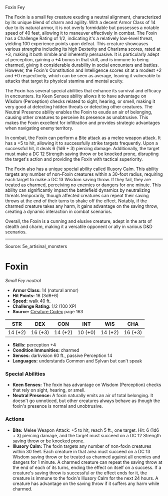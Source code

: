 <MonsterName/>Foxin</MonsterName>
<CreatureType/>Fey</CreatureType>

<summary>The Foxin is a small fey creature exuding a neutral alignment, characterized by its unique blend of charm and agility. With a decent Armor Class of 14 due to its natural armor, it is not overly formidable but possesses a notable speed of 40 feet, allowing it to maneuver effectively in combat. The Foxin has a Challenge Rating of 1/2, indicating it's a relatively low-level threat, yielding 100 experience points upon defeat. This creature showcases various strengths including its high Dexterity and Charisma scores, rated at +3, making it both nimble and inherently persuasive. It is particularly adept at perception, gaining a +4 bonus in that skill, and is immune to being charmed, giving it considerable durability in social encounters and battles. However, the Foxin's Constitution and Intelligence scores sit at a modest +2 and +0 respectively, which can be seen as average, leaving it vulnerable to attacks that target its physical stamina and mental acuity.</summary>

<detail>

The Foxin has several special abilities that enhance its survival and efficacy in encounters. Its Keen Senses ability allows it to have advantage on Wisdom (Perception) checks related to sight, hearing, or smell, making it very good at detecting hidden threats or detecting other creatures. The Neutral Presence ability enables the Foxin to exude an air of belonging, causing other creatures to perceive its presence as unobtrusive. This makes the Foxin excellent for infiltration and provides strategic advantages when navigating enemy territory.

In combat, the Foxin can perform a Bite attack as a melee weapon attack. It has a +5 to hit, allowing it to successfully strike targets frequently. Upon a successful hit, it deals 6 (1d6 + 3) piercing damage. Additionally, the target must make a DC 12 Strength saving throw or be knocked prone, disrupting the target's action and providing the Foxin with tactical superiority.

The Foxin also has a unique special ability called Illusory Calm. This ability targets any number of non-Foxin creatures within a 30-foot radius, requiring each target to make a DC 13 Wisdom saving throw. If they fail, they are treated as charmed, perceiving no enemies or dangers for one minute. This ability can significantly impact the battlefield dynamics by neutralizing threats temporarily, though affected creatures can repeat their saving throws at the end of their turns to shake off the effect. Notably, if the charmed creature takes any harm, it gains advantage on the saving throw, creating a dynamic interaction in combat scenarios.

Overall, the Foxin is a cunning and elusive creature, adept in the arts of stealth and charm, making it a versatile opponent or ally in various D&D scenarios.</detail>



---

Source: 5e_artisinal_monsters

# Foxin

*Small* *Fey* *neutral*

- **Armor Class:** 14 (natural armor)
- **Hit Points:** 16 (3d6+6)
- **Speed:** walk 40 ft.
- **Challenge Rating:** 1/2 (100 XP)
- **Source:** [Creature Codex](https://koboldpress.com/kpstore/product/creature-codex-for-5th-edition-dnd) page 163

| STR | DEX | CON | INT | WIS | CHA |
| --- | --- | --- | --- | --- | --- |
| 14 (+2) | 16 (+3) | 14 (+2) | 10 (+0) | 14 (+2) | 16 (+3) |

- **Skills:** perception +4
- **Condition Immunities:** charmed
- **Senses:** darkvision 60 ft., passive Perception 14
- **Languages:** understands Common and Sylvan but can't speak

### Special Abilities

- **Keen Senses:** The foxin has advantage on Wisdom (Perception) checks that rely on sight, hearing, or smell.
- **Neutral Presence:** A foxin naturally emits an air of total belonging. It doesn't go unnoticed, but other creatures always behave as though the foxin's presence is normal and unobtrusive.

### Actions

- **Bite:** Melee Weapon Attack: +5 to hit, reach 5 ft., one target. Hit: 6 (1d6 + 3) piercing damage, and the target must succeed on a DC 12 Strength saving throw or be knocked prone.
- **Illusory Calm:** The foxin targets any number of non-foxin creatures within 30 feet. Each creature in that area must succeed on a DC 13 Wisdom saving throw or be treated as charmed against all enemies and dangers for 1 minute. A charmed creature can repeat the saving throw at the end of each of its turns, ending the effect on itself on a success. If a creature's saving throw is successful or the effect ends for it, the creature is immune to the foxin's Illusory Calm for the next 24 hours. A creature has advantage on the saving throw if it suffers any harm while charmed.




